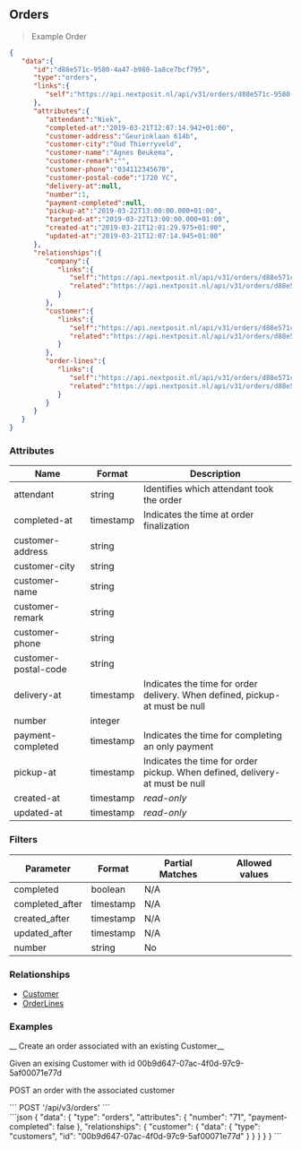 ## Orders


> Example Order

```json
{
   "data":{
      "id":"d88e571c-9580-4a47-b980-1a8ce7bcf795",
      "type":"orders",
      "links":{
         "self":"https://api.nextposit.nl/api/v31/orders/d88e571c-9580-4a47-b980-1a8ce7bcf795"
      },
      "attributes":{
         "attendant":"Niek",
         "completed-at":"2019-03-21T12:07:14.942+01:00",
         "customer-address":"Geurinklaan 614b",
         "customer-city":"Oud Thierryveld",
         "customer-name":"Agnes Beukema",
         "customer-remark":"",
         "customer-phone":"034112345678",
         "customer-postal-code":"1720 YC",
         "delivery-at":null,
         "number":1,
         "payment-completed":null,
         "pickup-at":"2019-03-22T13:00:00.000+01:00",
         "targeted-at":"2019-03-22T13:00:00.000+01:00",
         "created-at":"2019-03-21T12:01:29.975+01:00",
         "updated-at":"2019-03-21T12:07:14.945+01:00"
      },
      "relationships":{
         "company":{
            "links":{
               "self":"https://api.nextposit.nl/api/v31/orders/d88e571c-9580-4a47-b980-1a8ce7bcf795/relationships/company",
               "related":"https://api.nextposit.nl/api/v31/orders/d88e571c-9580-4a47-b980-1a8ce7bcf795/company"
            }
         },
         "customer":{
            "links":{
               "self":"https://api.nextposit.nl/api/v31/orders/d88e571c-9580-4a47-b980-1a8ce7bcf795/relationships/customer",
               "related":"https://api.nextposit.nl/api/v31/orders/d88e571c-9580-4a47-b980-1a8ce7bcf795/customer"
            }
         },
         "order-lines":{
            "links":{
               "self":"https://api.nextposit.nl/api/v31/orders/d88e571c-9580-4a47-b980-1a8ce7bcf795/relationships/order-lines",
               "related":"https://api.nextposit.nl/api/v31/orders/d88e571c-9580-4a47-b980-1a8ce7bcf795/order-lines"
            }
         }
      }
   }
}

```

### Attributes

| Name                        | Format    |  Description        |
| --------------------------- | --------- | ------------------- |
| attendant                   | string    |  Identifies which attendant took the order
| completed-at                | timestamp |  Indicates the time at order finalization
| customer-address            | string    |
| customer-city               | string    |
| customer-name               | string    |
| customer-remark             | string    |
| customer-phone              | string    |
| customer-postal-code        | string    |
| delivery-at                 | timestamp | Indicates the time for order delivery. When defined, pickup-at must be null
| number                      | integer   |
| payment-completed           | timestamp | Indicates the time for completing an only payment
| pickup-at                   | timestamp | Indicates the time for order pickup. When defined, delivery-at must be null
| created-at                  | timestamp | *read-only*
| updated-at                  | timestamp | *read-only*

### Filters

| Parameter                   | Format    |  Partial Matches    |  Allowed values  |
| --------------------------- | --------- | ------------------- | ---------------- |
| completed                   | boolean   |  N/A                |                  |
| completed_after             | timestamp |  N/A                |                  |
| created_after               | timestamp |  N/A                |                  |
| updated_after               | timestamp |  N/A                |                  |
| number                      | string    |  No                 |                  |



### Relationships

* [Customer](#customers)
* [OrderLines](#orderlines)

### Examples

__ Create an order associated with an existing Customer__

Given an exising Customer with id 00b9d647-07ac-4f0d-97c9-5af00071e77d


POST an order with the associated customer

<div class="center-column"></div>
```
POST '/api/v3/orders'
```


<div class="center-column"></div>
```json
{
  "data": {
    "type": "orders",
    "attributes": {
      "number": "71",
      "payment-completed": false
    },
    "relationships": {
      "customer": {
        "data": {
          "type": "customers",
          "id": "00b9d647-07ac-4f0d-97c9-5af00071e77d"
        }
      }
    }
  }
}
```
